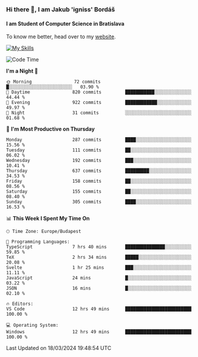 ### Hi there 👋, I am Jakub 'igniss' Bordáš

#### I am Student of Computer Science in Bratislava
To know me better, head over to my [website](https://bordas.sk).

[![My Skills](https://skillicons.dev/icons?i=js,html,css,figma,svelte,java,kotlin,python,postgresql,typescript,nest,nodejs)](https://bordas.sk)


<!--START_SECTION:waka-->
![Code Time](http://img.shields.io/badge/Code%20Time-1%2C437%20hrs%202%20mins-blue)

**I'm a Night 🦉** 

```text
🌞 Morning                72 commits          █░░░░░░░░░░░░░░░░░░░░░░░░   03.90 % 
🌆 Daytime                820 commits         ███████████░░░░░░░░░░░░░░   44.44 % 
🌃 Evening                922 commits         ████████████░░░░░░░░░░░░░   49.97 % 
🌙 Night                  31 commits          ░░░░░░░░░░░░░░░░░░░░░░░░░   01.68 % 
```
📅 **I'm Most Productive on Thursday** 

```text
Monday                   287 commits         ████░░░░░░░░░░░░░░░░░░░░░   15.56 % 
Tuesday                  111 commits         ██░░░░░░░░░░░░░░░░░░░░░░░   06.02 % 
Wednesday                192 commits         ███░░░░░░░░░░░░░░░░░░░░░░   10.41 % 
Thursday                 637 commits         █████████░░░░░░░░░░░░░░░░   34.53 % 
Friday                   158 commits         ██░░░░░░░░░░░░░░░░░░░░░░░   08.56 % 
Saturday                 155 commits         ██░░░░░░░░░░░░░░░░░░░░░░░   08.40 % 
Sunday                   305 commits         ████░░░░░░░░░░░░░░░░░░░░░   16.53 % 
```


📊 **This Week I Spent My Time On** 

```text
🕑︎ Time Zone: Europe/Budapest

💬 Programming Languages: 
TypeScript               7 hrs 40 mins       ███████████████░░░░░░░░░░   59.85 % 
TeX                      2 hrs 34 mins       █████░░░░░░░░░░░░░░░░░░░░   20.08 % 
Svelte                   1 hr 25 mins        ███░░░░░░░░░░░░░░░░░░░░░░   11.11 % 
JavaScript               24 mins             █░░░░░░░░░░░░░░░░░░░░░░░░   03.22 % 
JSON                     16 mins             █░░░░░░░░░░░░░░░░░░░░░░░░   02.10 % 

🔥 Editors: 
VS Code                  12 hrs 49 mins      █████████████████████████   100.00 % 

💻 Operating System: 
Windows                  12 hrs 49 mins      █████████████████████████   100.00 % 
```


 Last Updated on 18/03/2024 19:48:54 UTC
<!--END_SECTION:waka-->

